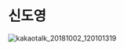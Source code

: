 # 신도영

![kakaotalk_20181002_120101319](https://user-images.githubusercontent.com/43769778/46327175-3fc44e80-c63b-11e8-8319-e23f677d8a2c.jpg)
